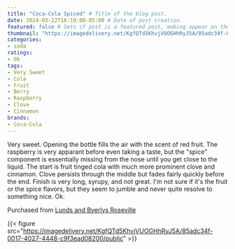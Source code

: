 ```yaml
---
title: "Coca-Cola Spiced" # Title of the blog post.
date: 2024-03-22T16:19:08-05:00 # Date of post creation.
featured: false # Sets if post is a featured post, making appear on the home page side bar.
thumbnail: "https://imagedelivery.net/KgfQTd5KhvjVUOGHhRyJ5A/85adc34f-0017-4027-4448-c9f3ead08200/thumb"
categories:
- soda
ratings:
- Ok
tags:
- Very Sweet
- Cola
- Fruit
- Berry
- Raspberry
- Clove
- Cinnamon
brands:
- Coca-Cola
---
```


Very sweet. Opening the bottle fills the air with the scent of red fruit. The raspberry is very apparant before even taking a taste, but the "spice" component is essentially missing from the nose until you get close to the liquid. The start is fruit tinged cola with much more prominent clove and cinnamon. Clove persists through the middle but fades fairly quickly before the end. Finish is very long, syrupy, and not great. I'm not sure if it's the fruit or the spice flavors, but they seem to jumble and never quite resolve to something nice. Ok.

Purchased from [Lunds and Byerlys Roseville](https://lundsandbyerlys.com/our-stores/locations/roseville/)

{{< figure src="https://imagedelivery.net/KgfQTd5KhvjVUOGHhRyJ5A/85adc34f-0017-4027-4448-c9f3ead08200/public" >}}
